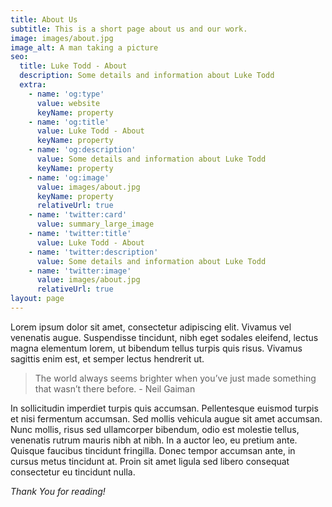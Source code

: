 ```yaml
---
title: About Us
subtitle: This is a short page about us and our work.
image: images/about.jpg
image_alt: A man taking a picture
seo:
  title: Luke Todd - About
  description: Some details and information about Luke Todd
  extra:
    - name: 'og:type'
      value: website
      keyName: property
    - name: 'og:title'
      value: Luke Todd - About
      keyName: property
    - name: 'og:description'
      value: Some details and information about Luke Todd
      keyName: property
    - name: 'og:image'
      value: images/about.jpg
      keyName: property
      relativeUrl: true
    - name: 'twitter:card'
      value: summary_large_image
    - name: 'twitter:title'
      value: Luke Todd - About
    - name: 'twitter:description'
      value: Some details and information about Luke Todd
    - name: 'twitter:image'
      value: images/about.jpg
      relativeUrl: true
layout: page
---
```


Lorem ipsum dolor sit amet, consectetur adipiscing elit. Vivamus vel venenatis augue. Suspendisse tincidunt, nibh eget sodales eleifend, lectus magna elementum lorem, ut bibendum tellus turpis quis risus. Vivamus sagittis enim est, et semper lectus hendrerit ut.

>The world always seems brighter when you’ve just made something that wasn’t there before. - Neil Gaiman

In sollicitudin imperdiet turpis quis accumsan. Pellentesque euismod turpis et nisi fermentum accumsan. Sed mollis vehicula augue sit amet accumsan. Nunc mollis, risus sed ullamcorper bibendum, odio est molestie tellus, venenatis rutrum mauris nibh at nibh. In a auctor leo, eu pretium ante. Quisque faucibus tincidunt fringilla. Donec tempor accumsan ante, in cursus metus tincidunt at. Proin sit amet ligula sed libero consequat consectetur eu tincidunt nulla.

*Thank You for reading!*
